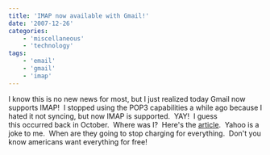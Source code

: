 ```yaml
---
title: 'IMAP now available with Gmail!'
date: '2007-12-26'
categories:
    - 'miscellaneous'
    - 'technology'
tags:
    - 'email'
    - 'gmail'
    - 'imap'
---
```


I know this is no new news for most, but I just realized today Gmail now supports IMAP!  I stopped using the POP3 capabilities a while ago because I hated it not syncing, but now IMAP is supported.  YAY!  I guess this occurred back in October.  Where was I?  Here's the [article](https://gmailblog.blogspot.com/2007/10/sync-your-inbox-across-devices-with.html).  Yahoo is a joke to me.  When are they going to stop charging for everything.  Don't you know americans want everything for free!
